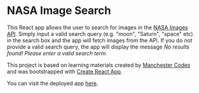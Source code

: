 # NASA Image Search

This React app allows the user to search for images in the [NASA Images API](https://images-api.nasa.gov/). Simply input a valid search query (e.g. "moon", "Saturn", "space" etc) in the search box and the app will fetch images from the API. If you do not provide a valid search query, the app will display the message _No results found! Please enter a valid search term._

This project is based on learning materials created by [Manchester Codes](https://github.com/MCRcodes) and was bootstrapped with [Create React App](https://github.com/facebook/create-react-app).

You can visit the deployed app [here](https://nasa-image-search-43ec2.web.app/).
